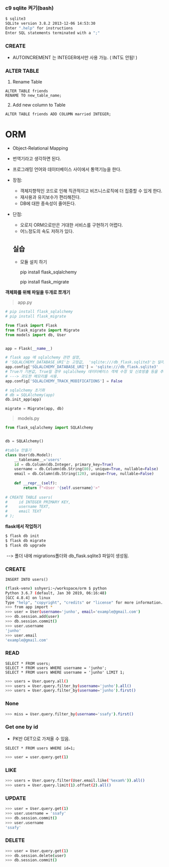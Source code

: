 ### c9 sqlite 켜기(bash)

~~~bash
$ sqlite3
SQLite version 3.8.2 2013-12-06 14:53:30
Enter ".help" for instructions
Enter SQL statements terminated with a ";"
~~~





### CREATE

- AUTOINCREMENT 는 INTEGER에서만 사용 가능. ( INT도 안됨! )




### ALTER TABLE

1. Rename Table

~~~sqlite
ALTER TABLE friends 
RENAME TO new_table_name;
~~~

2. Add new column to Table

~~~sqlite
ALTER TABLE friends ADD COLUMN married INTEGER;
~~~



# ORM

- Object-Relational Mapping

- 번역기라고 생각하면 된다.

- 프로그래밍 언어와 데이터베이스 사이에서 통역기능을 한다.

- 장점:

  - 객체지향적인 코드로 인해 직관적이고 비즈니스로직에 더 집중할 수 있게 한다.
  - 재사용과 유지보수가 편리해진다. 
  - DB에 대한 종속성이 줄어든다.

- 단점:

  - 오로지 ORM으로만은 거대한 서비스를 구현하기 어렵다.
  - 어느정도의 속도 저하가 있다.



  ## 실습

  - 모듈 설치 하기

     pip install flask_sqlalchemy

     pip install flask_migrate



**객체화를 위해 파일을 두개로 쪼개기**

  >  app.py

  ~~~python
 # pip install flask_sqlalchemy
# pip install flask_migrate

from flask import Flask
from flask_migrate import Migrate
from models import db, User


app = Flask(__name__)

# flask app 에 sqlalchemy 관련 설정, 
# 'SQLALCHEMY_DATABASE_URI'는 고정값,  'sqlite:///db_flask.sqlite3'는 달라도 됨.
app.config['SQLALCHEMY_DATABASE_URI'] = 'sqlite:///db_flask.sqlite3' 
# True가 기본값, True일 경우 sqlalchemy 데이터베이스 객체 수정 및 신호방출 등을 추적.
# ---> 과도한 메모리를 사용.
app.config['SQLALCHEMY_TRACK_MODIFICATIONS'] = False

# sqlalchemy 초기화
# db = SQLAlchemy(app)
db.init_app(app)

migrate = Migrate(app, db)

  ~~~



> models.py

~~~python
from flask_sqlalchemy import SQLAlchemy


db = SQLAlchemy()

#table 만들기
class User(db.Model):
    __tablename__='users'
    id = db.Column(db.Integer, primary_key=True)
    username = db.Column(db.String(80), unique=True, nullable=False)
    email = db.Column(db.String(120), unique=True, nullable=False)
    
    def __repr__(self):
        return f"<User '{self.username}'>" 
    
# CREATE TABLE users(
#     id INTEGER PRIMARY KEY,
#     username TEXT,
#     email TEXT
# );
~~~



**flask에서 작업하기**

~~~bash
$ flask db init
$ flask db migrate
$ flask db upgrade
~~~

​	--> 폴더 내에 migrations폴더와 db_flask.sqlite3 파일이 생성됨.



### CREATE

~~~sqlite
INSERT INTO users()
~~~

~~~bash
(flask-venv) sshyeri:~/workspace/orm $ python
Python 3.6.7 (default, Jan 30 2019, 06:16:48) 
[GCC 4.8.4] on linux
Type "help", "copyright", "credits" or "license" for more information.
>>> from app import *
>>> user = User(username='junho', email='example@gmail.com')
>>> db.session.add(user)
>>> db.session.commit()
>>> user.username
'junho'
>>> user.email
'example@gmail.com'
~~~



### READ

~~~sqlite
SELECT * FROM users;
SELECT * FROM users WHERE username = 'junho';
SELECT * FROM users WHERE username = 'junho' LIMIT 1;
~~~

~~~bash
>>> users = User.query.all()
>>> users = User.query.filter_by(username='junho').all()
>>> users = User.query.filter_by(username='junho').first()
~~~



### None

~~~bash
>>> miss = User.query.filter_by(username='ssafy').first()
~~~



### Get one by id

- PK만 GET으로 가져올 수 있음.

~~~sqlite
SELECT * FROM users WHERE id=1;
~~~

~~~bash
>>> user = user.query.get(1)
~~~



### LIKE

~~~bash
>>> users = User.query.filter(User.email.like('%exam%')).all()
>>> users = User.query.limit(1).offset(2).all()
~~~



### UPDATE

~~~bash
>>> user = User.query.get(1)
>>> user.username = 'ssafy'
>>> db.session.commit()
>>> user.username
'ssafy'
~~~



### DELETE

~~~bash
>>> user = User.query.get(1)
>>> db.session.delete(user)
>>> db.session.commit()
~~~

